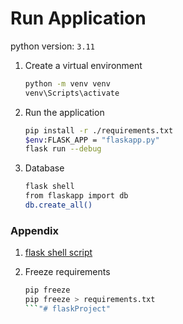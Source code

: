 # Run Application

python version: `3.11`

1. Create a virtual environment

    ```bash
    python -m venv venv
    venv\Scripts\activate
    ```

2. Run the application

    ```bash
    pip install -r ./requirements.txt
    $env:FLASK_APP = "flaskapp.py"
    flask run --debug
    ```

3. Database

    ```bash
    flask shell
    from flaskapp import db
    db.create_all()
    ```

### Appendix

1. [flask shell script](./flaskapp/flask_db.md)

2. Freeze requirements
   ```bash
   pip freeze
   pip freeze > requirements.txt
   ```"# flaskProject" 
